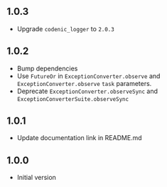 ## 1.0.3
- Upgrade `codenic_logger` to `2.0.3`

## 1.0.2
- Bump dependencies
- Use `FutureOr` in `ExceptionConverter.observe` and 
`ExceptionConverter.observe` `task` parameters.
- Deprecate `ExceptionConverter.observeSync` and 
`ExceptionConverterSuite.observeSync`

## 1.0.1
- Update documentation link in README.md

## 1.0.0
- Initial version